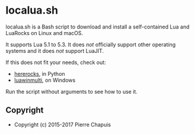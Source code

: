 # localua.sh

localua.sh is a Bash script to download and install a self-contained Lua and
LuaRocks on Linux and macOS.

It supports Lua 5.1 to 5.3. It does *not* officially support other operating
systems and it does *not* support LuaJIT.

If this does not fit your needs, check out:

- [hererocks](https://github.com/mpeterv/hererocks), in Python
- [luawinmulti](https://github.com/Tieske/luawinmulti), on Windows

Run the script without arguments to see how to use it.

## Copyright

- Copyright (c) 2015-2017 Pierre Chapuis
